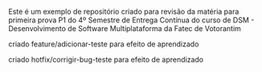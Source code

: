 Este é um exemplo de repositório criado para revisão da matéria para primeira prova P1 do 4º Semestre de Entrega Contínua do curso de DSM - Desenvolvimento de Software Multiplataforma da Fatec de Votorantim

criado feature/adicionar-teste para efeito de aprendizado

criado hotfix/corrigir-bug-teste para efeito de aprendizado